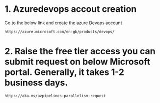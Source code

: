 # 1. Azuredevops accout creation  
Go to the below link and create the azure Devops account

    https://azure.microsoft.com/en-gb/products/devops/

# 2. Raise the  free tier access you can submit request on below Microsoft portal. Generally, it takes 1-2 business days.  

    https://aka.ms/azpipelines-parallelism-request
